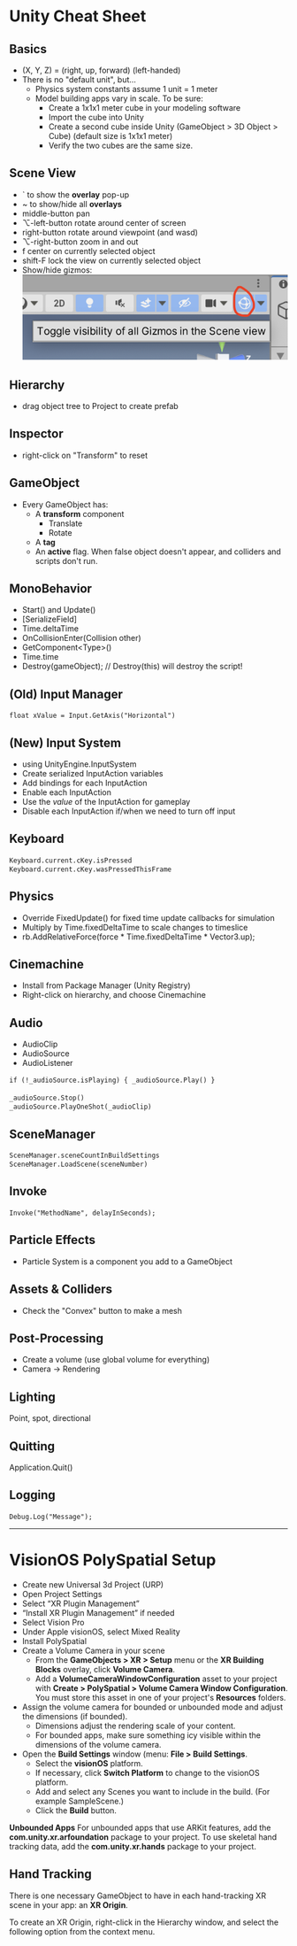 # Unity Cheat Sheet

## Basics
* (X, Y, Z) = (right, up, forward) (left-handed)
* There is no "default unit", but...
    * Physics system constants assume 1 unit = 1 meter
    * Model building apps vary in scale. To be sure:
        * Create a 1x1x1 meter cube in your modeling software
        * Import the cube into Unity
        * Create a second cube inside Unity (GameObject > 3D Object > Cube) (default size is 1x1x1 meter)
        * Verify the two cubes are the same size.

## Scene View
* ` to show the **overlay** pop-up
* ~ to show/hide all **overlays**
* middle-button pan
* ⌥-left-button rotate around center of screen
* right-button rotate around viewpoint (and wasd)
* ⌥-right-button zoom in and out
* f center on currently selected object
* shift-F lock the view on currently selected object
* Show/hide gizmos:![](Toggle%20visibility%20of%20all%20Gizmos%20in%20the%20Scene%20view.png)

## Hierarchy
* drag object tree to Project to create prefab

## Inspector
* right-click on "Transform" to reset

## GameObject
* Every GameObject has:
    * A **transform** component
        * Translate
        * Rotate
    * A **tag**
    * An **active** flag. When false object doesn't appear, and colliders and scripts don't run.

## MonoBehavior
* Start() and Update()
* [SerializeField]
* Time.deltaTime
* OnCollisionEnter(Collision other)
* GetComponent\<Type>()
* Time.time
* Destroy(gameObject); // Destroy(this) will destroy the script!


## (Old) Input Manager
```
float xValue = Input.GetAxis("Horizontal")
```

## (New) Input System
*    using UnityEngine.InputSystem
* Create serialized InputAction variables
* Add bindings for each InputAction
* Enable each InputAction
* Use the *value* of the InputAction for gameplay
* Disable each InputAction if/when we need to turn off input

## Keyboard
```
Keyboard.current.cKey.isPressed
Keyboard.current.cKey.wasPressedThisFrame
```

## Physics
* Override FixedUpdate() for fixed time update callbacks for simulation
* Multiply by Time.fixedDeltaTime to scale changes to timeslice
* rb.AddRelativeForce(force * Time.fixedDeltaTime * Vector3.up);

## Cinemachine
* Install from Package Manager (Unity Registry)
* Right-click on hierarchy, and choose Cinemachine

## Audio
* AudioClip
* AudioSource
* AudioListener
```
if (!_audioSource.isPlaying) { _audioSource.Play() }

_audioSource.Stop()
_audioSource.PlayOneShot(_audioClip)
```

## SceneManager
```
SceneManager.sceneCountInBuildSettings
SceneManager.LoadScene(sceneNumber)
```

## Invoke
```
Invoke("MethodName", delayInSeconds);
```

## Particle Effects
* Particle System is a component you add to a GameObject

## Assets & Colliders
* Check the "Convex" button to make a mesh

## Post-Processing
* Create a volume (use global volume for everything)
* Camera -> Rendering

## Lighting
Point, spot, directional

## Quitting
Application.Quit()

## Logging
```
Debug.Log("Message");
```

------------------------------------------------------------

# VisionOS PolySpatial Setup
* Create new Universal 3d Project (URP)
* Open Project Settings
* Select “XR Plugin Management”
* “Install XR Plugin Management” if needed
* Select Vision Pro
* Under Apple visionOS, select Mixed Reality
* Install PolySpatial
* Create a Volume Camera in your scene
    * From the **GameObjects > XR > Setup** menu or the **XR Building Blocks** overlay, click **Volume Camera**.
    * Add a **VolumeCameraWindowConfiguration** asset to your project with **Create > PolySpatial > Volume Camera Window Configuration**. You must store this asset in one of your project's **Resources** folders.
* Assign the volume camera for bounded or unbounded mode and adjust the dimensions (if bounded).
    * Dimensions adjust the rendering scale of your content.
    * For bounded apps, make sure something icy visible within the dimensions of the volume camera.
* Open the **Build Settings** window (menu: **File > Build Settings**.
    * Select the **visionOS** platform.
    * If necessary, click **Switch Platform** to change to the visionOS platform.
    * Add and select any Scenes you want to include in the build. (For example SampleScene.)
    * Click the **Build** button.

**Unbounded Apps** For unbounded apps that use ARKit features, add the **com.unity.xr.arfoundation** package to your project. To use skeletal hand tracking data, add the **com.unity.xr.hands** package to your project.

## Hand Tracking
There is one necessary GameObject to have in each hand-tracking XR scene in your app: an **XR Origin**. 

To create an XR Origin, right-click in the Hierarchy window, and select the following option from the context menu.
